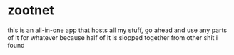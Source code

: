 # zootnet

this is an all-in-one app that hosts all my stuff, go ahead and use any parts of it for whatever because half of it is slopped together from other shit i found